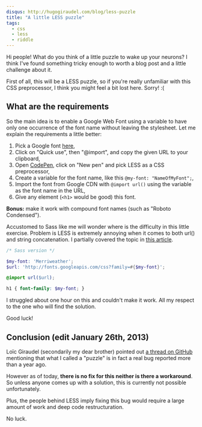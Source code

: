 ```yaml
---
disqus: http://hugogiraudel.com/blog/less-puzzle
title: "A little LESS puzzle"
tags:
  - css
  - less
  - riddle
---
```


Hi people! What do you think of a little puzzle to wake up your neurons? I think I've found something tricky enough to worth a blog post and a little challenge about it.

First of all, this will be a LESS puzzle, so if you're really unfamiliar with this CSS preprocessor, I think you might feel a bit lost here. Sorry! :(

## What are the requirements

So the main idea is to enable a Google Web Font using a variable to have only one occurrence of the font name without leaving the stylesheet. Let me explain the requirements a little better:

1. Pick a Google font [here](http://www.google.com/webfonts),
1. Click on "Quick use", then "@import", and copy the given URL to your clipboard,
1. Open [CodePen](http://codepen.io), click on "New pen" and pick LESS as a CSS preprocessor,
1. Create a variable for the font name, like this `@my-font: "NameOfMyFont";`,
1. Import the font from Google CDN with `@import url()` using the variable as the font name in the URL,
1. Give any element (`<h1>` would be good) this font.

**Bonus:** make it work with compound font names (such as "Roboto Condensed").

Accustomed to Sass like me will wonder where is the difficulty in this little exercise. Problem is LESS is extremely annoying when it comes to both url() and string concatenation. I partially covered the topic in <a href="http://hugogiraudel.com/2012/11/13/less-to-sass/">this article</a>.

```scss
/* Sass version */

$my-font: 'Merriweather';
$url: 'http://fonts.googleapis.com/css?family=#{$my-font}';

@import url($url);

h1 { font-family: $my-font; }
```

I struggled about one hour on this and couldn't make it work. All my respect to the one who will find the solution.

Good luck!

## Conclusion (edit January 26th, 2013)

Loïc Giraudel (secondarily my dear brother) pointed out [a thread on GitHub](https://github.com/cloudhead/less.js/issues/410) mentioning that what I called a "puzzle" is in fact a real bug reported more than a year ago.

However as of today, **there is no fix for this neither is there a workaround**. So unless anyone comes up with a solution, this is currently not possible unfortunately.

Plus, the people behind LESS imply fixing this bug would require a large amount of work and deep code restructuration.

No luck.
